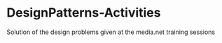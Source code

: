 # DesignPatterns-Activities
Solution of the design problems given at the media.net training sessions
